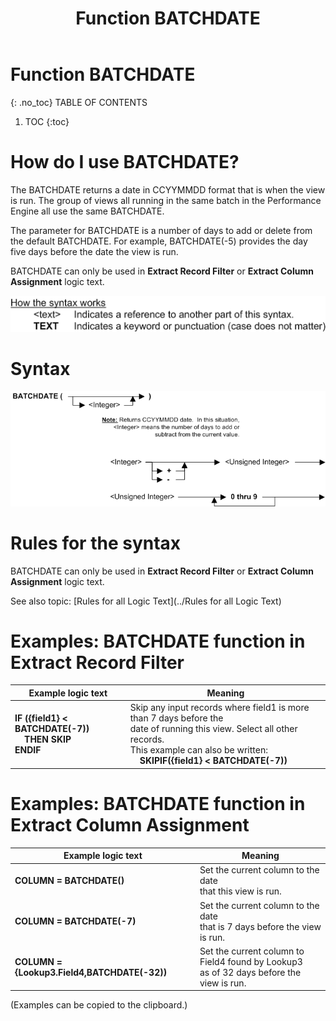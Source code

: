 ﻿---
layout: default
title: "Function BATCHDATE"
parent: Functions
grand_parent: Workbench Logic Text Full Details
nav_order: 2
---
# Function BATCHDATE
{: .no_toc}
TABLE OF CONTENTS 
1. TOC
{:toc}  


# How do I use BATCHDATE? 


The BATCHDATE returns a date in CCYYMMDD format that is when the view is run. The group of views all running in the same batch in the Performance Engine all use the same BATCHDATE.

The parameter for BATCHDATE is a number of days to add or delete from the default BATCHDATE. For example, BATCHDATE\(-5\) provides the day five days before the date the view is run.

BATCHDATE can only be used in **Extract Record Filter** or **Extract Column Assignment** logic text.


![(Syntax Legend)](../../images/LTZZ_Syntax_legend.gif )

# Syntax 

![Function BATCHDATE](../../images/LTSF_BATCHDATE_01.gif)

# Rules for the syntax 

BATCHDATE can only be used in **Extract Record Filter** or **Extract Column Assignment** logic text.

See also topic: [Rules for all Logic Text](../Rules for all Logic Text) 

# Examples: BATCHDATE function in Extract Record Filter


|Example logic text|Meaning|
|------------------|-------|
|**IF ({field1} < BATCHDATE(-7))<br>&nbsp;&nbsp;&nbsp;&nbsp;THEN SKIP<br>ENDIF**|Skip any input records where field1 is more than 7 days before the<br>date of running this view. Select all other records.<br> This example can also be written:<br>&nbsp;&nbsp;&nbsp;&nbsp;**SKIPIF({field1} < BATCHDATE(-7))**|


# Examples: BATCHDATE function in Extract Column Assignment

|Example logic text|Meaning|
|------------------|-------|
|**COLUMN = BATCHDATE()**|Set the current column to the date<br> that this view is run.|
|**COLUMN = BATCHDATE(-7)**|Set the current column to the date<br> that is 7 days before the view is run.|
|**COLUMN = {Lookup3.Field4,BATCHDATE(-32))**|Set the current column to Field4 found by Lookup3<br> as of 32 days before the view is run.|

  

  
  (Examples can be copied to the clipboard.)
  
